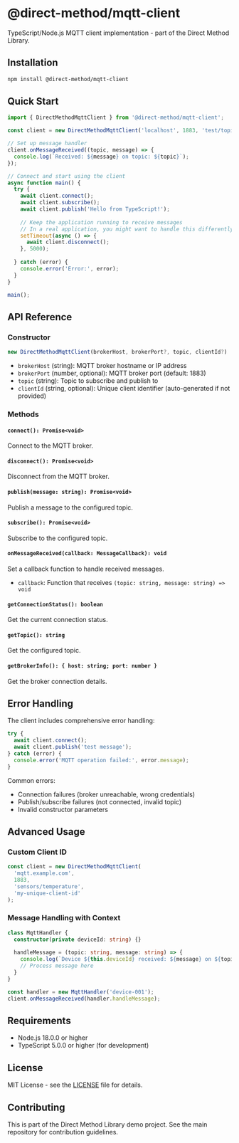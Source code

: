 # @direct-method/mqtt-client

TypeScript/Node.js MQTT client implementation - part of the Direct Method Library.

## Installation

```bash
npm install @direct-method/mqtt-client
```

## Quick Start

```typescript
import { DirectMethodMqttClient } from '@direct-method/mqtt-client';

const client = new DirectMethodMqttClient('localhost', 1883, 'test/topic');

// Set up message handler
client.onMessageReceived((topic, message) => {
  console.log(`Received: ${message} on topic: ${topic}`);
});

// Connect and start using the client
async function main() {
  try {
    await client.connect();
    await client.subscribe();
    await client.publish('Hello from TypeScript!');
    
    // Keep the application running to receive messages
    // In a real application, you might want to handle this differently
    setTimeout(async () => {
      await client.disconnect();
    }, 5000);
    
  } catch (error) {
    console.error('Error:', error);
  }
}

main();
```

## API Reference

### Constructor

```typescript
new DirectMethodMqttClient(brokerHost, brokerPort?, topic, clientId?)
```

- `brokerHost` (string): MQTT broker hostname or IP address
- `brokerPort` (number, optional): MQTT broker port (default: 1883)
- `topic` (string): Topic to subscribe and publish to
- `clientId` (string, optional): Unique client identifier (auto-generated if not provided)

### Methods

#### `connect(): Promise<void>`
Connect to the MQTT broker.

#### `disconnect(): Promise<void>`
Disconnect from the MQTT broker.

#### `publish(message: string): Promise<void>`
Publish a message to the configured topic.

#### `subscribe(): Promise<void>`
Subscribe to the configured topic.

#### `onMessageReceived(callback: MessageCallback): void`
Set a callback function to handle received messages.

- `callback`: Function that receives `(topic: string, message: string) => void`

#### `getConnectionStatus(): boolean`
Get the current connection status.

#### `getTopic(): string`
Get the configured topic.

#### `getBrokerInfo(): { host: string; port: number }`
Get the broker connection details.

## Error Handling

The client includes comprehensive error handling:

```typescript
try {
  await client.connect();
  await client.publish('test message');
} catch (error) {
  console.error('MQTT operation failed:', error.message);
}
```

Common errors:
- Connection failures (broker unreachable, wrong credentials)
- Publish/subscribe failures (not connected, invalid topic)
- Invalid constructor parameters

## Advanced Usage

### Custom Client ID

```typescript
const client = new DirectMethodMqttClient(
  'mqtt.example.com', 
  1883, 
  'sensors/temperature',
  'my-unique-client-id'
);
```

### Message Handling with Context

```typescript
class MqttHandler {
  constructor(private deviceId: string) {}
  
  handleMessage = (topic: string, message: string) => {
    console.log(`Device ${this.deviceId} received: ${message} on ${topic}`);
    // Process message here
  }
}

const handler = new MqttHandler('device-001');
client.onMessageReceived(handler.handleMessage);
```

## Requirements

- Node.js 18.0.0 or higher
- TypeScript 5.0.0 or higher (for development)

## License

MIT License - see the [LICENSE](../../LICENSE) file for details.

## Contributing

This is part of the Direct Method Library demo project. See the main repository for contribution guidelines.